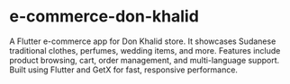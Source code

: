 # e-commerce-don-khalid
A Flutter e-commerce app for Don Khalid store. It showcases Sudanese traditional clothes, perfumes, wedding items, and more. Features include product browsing, cart, order management, and multi-language support. Built using Flutter and GetX for fast, responsive performance.
